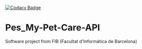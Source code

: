 [![Codacy Badge](https://api.codacy.com/project/badge/Grade/60e467256db945008432f408c967d953)](https://www.codacy.com/gh/Grupo13-PES-Mascotas/Pes_My-Pet-Care-API?utm_source=github.com&amp;utm_medium=referral&amp;utm_content=Grupo13-PES-Mascotas/Pes_My-Pet-Care-API&amp;utm_campaign=Badge_Grade)
# Pes_My-Pet-Care-API
Software project from FIB (Facultat d'Informàtica de Barcelona)
